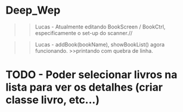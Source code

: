 # Deep_Wep
>> Lucas - Atualmente editando BookScreen / BookCtrl, especificamente o set-up do scanner.//

>> Lucas - addBook(bookName), showBookList() agora funcionando. >>printando com quebra de linha.

# TODO - Poder selecionar livros na lista para ver os detalhes (criar classe livro, etc...)
